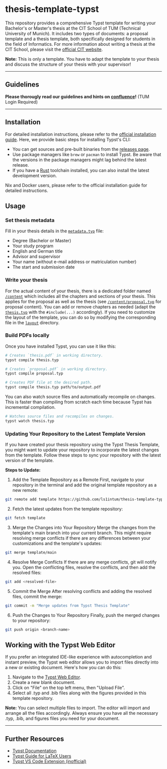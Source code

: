 # thesis-template-typst
This repository provides a comprehensive Typst template for writing your Bachelor's or Master's thesis at the CIT School of TUM (Technical University of Munich). It includes two types of documents: a proposal template and a thesis template, both specifically designed for students in the field of Informatics. For more information about writing a thesis at the CIT School, please visit the [official CIT website](https://www.cit.tum.de/en/cit/studies/students/thesis-completing-your-studies/informatics/).

**Note:** This is only a template. You have to adapt the template to your thesis and discuss the structure of your thesis with your supervisor!

--- 
## Guidelines 

__Please thorougly read our guidelines and hints on [confluence](https://confluence.ase.in.tum.de/display/EduResStud/How+to+thesis)!__ (TUM Login Required) 

---
## Installation

For detailed installation instructions, please refer to the [official installation guide](https://github.com/typst/typst). Here, we provide basic steps for installing Typst's CLI:

- You can get sources and pre-built binaries from the [releases page](https://github.com/typst/typst/releases).
- Use package managers like `brew` or `pacman` to install Typst. Be aware that the versions in the package managers might lag behind the latest release.
- If you have a [Rust](https://rustup.rs/) toolchain installed, you can also install the latest development version.

Nix and Docker users, please refer to the official installation guide for detailed instructions.

## Usage
### Set thesis metadata 
Fill in your thesis details in the [`metadata.typ`](/metadata.typ) file: 
* Degree (Bachelor or Master)
* Your study program
* English and German title
* Advisor and supervisor
* Your name (without e-mail address or matriculation number)
* The start and submission date

### Write your thesis
For the actual content of your thesis, there is a dedicated folder named [`/content`](/content) which includes all the chapters and sections of your thesis. This applies for the proposal as well as the thesis (see [`/content/proposal.typ`](/content/proposal.typ) for proposal content). 
You can add or remove chapters as needed (adapt the [`thesis.typ`](/thesis.typ) with the `#include(...)` accordingly).
If you need to customize the layout of the template, you can do so by modifying the corresponding file in the [`layout`](/layout) directory.

### Build PDFs locally 
Once you have installed Typst, you can use it like this:
```sh
# Creates `thesis.pdf` in working directory.
typst compile thesis.typ

# Creates `proposal.pdf` in working directory.
typst compile proposal.typ

# Creates PDF file at the desired path.
typst compile thesis.typ path/to/output.pdf
```

You can also watch source files and automatically recompile on changes. This is
faster than compiling from scratch each time because Typst has incremental
compilation.
```sh
# Watches source files and recompiles on changes.
typst watch thesis.typ
```

### Updating Your Repository to the Latest Template Version
If you have created your thesis repository using the Typst Thesis Template, you might want to update your repository to incorporate the latest changes from the template. Follow these steps to sync your repository with the latest version of the template.

**Steps to Update:**
1. Add the Template Repository as a Remote 
First, navigate to your repository in the terminal and add the original template repository as a new remote:
```sh
git remote add template https://github.com/ls1intum/thesis-template-typst.git
```

2. Fetch the latest updates from the template repository:
```sh
git fetch template
```

3. Merge the Changes into Your Repository
Merge the changes from the template's main branch into your current branch. This might require resolving merge conflicts if there are any differences between your customizations and the template's updates:
```sh
git merge template/main
```

4. Resolve Merge Conflicts
If there are any merge conflicts, git will notify you. Open the conflicting files, resolve the conflicts, and then add the resolved files:
```sh
git add <resolved-file>
```

5. Commit the Merge
After resolving conflicts and adding the resolved files, commit the merge:
```sh
git commit -m "Merge updates from Typst Thesis Template"
```

6. Push the Changes to Your Repository
Finally, push the merged changes to your repository:
```sh
git push origin <branch-name>
```

## Working with the Typst Web Editor
If you prefer an integrated IDE-like experience with autocompletion and instant preview, the Typst web editor allows you to import files directly into a new or existing document. Here's how you can do this:

1. Navigate to the [Typst Web Editor](https://typst.app/).
2. Create a new blank document.
3. Click on "File" on the top left menu, then "Upload File".
4. Select all .typ and .bib files along with the figures provided in this template repository.

**Note:** You can select multiple files to import. The editor will import and arrange all the files accordingly. Always ensure you have all the necessary .typ, .bib, and figures files you need for your document.


---
## Further Resources

- [Typst Documentation](https://typst.app/docs/)
- [Typst Guide for LaTeX Users](https://typst.app/docs/guides/guide-for-latex-users/)
- [Typst VS Code Extension (inofficial)](https://marketplace.visualstudio.com/items?itemName=nvarner.typst-lsp)
